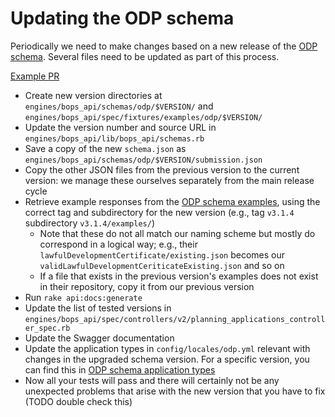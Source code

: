 # Updating the ODP schema

Periodically we need to make changes based on a new release of the [ODP schema][]. Several files need to be updated as part of this process.

[Example PR][]

- Create new version directories at `engines/bops_api/schemas/odp/$VERSION/` and `engines/bops_api/spec/fixtures/examples/odp/$VERSION/`
- Update the version number and source URL in `engines/bops_api/lib/bops_api/schemas.rb`
- Save a copy of the new `schema.json` as `engines/bops_api/schemas/odp/$VERSION/submission.json`
- Copy the other JSON files from the previous version to the current version: we manage these ourselves separately from the main release cycle
- Retrieve example responses from the [ODP schema examples], using the correct tag and subdirectory for the new version (e.g., tag `v3.1.4` subdirectory `v3.1.4/examples/`)
  - Note that these do not all match our naming scheme but mostly do correspond in a logical way; e.g., their `lawfulDevelopmentCertificate/existing.json` becomes our `validLawfulDevelopmentCeriticateExisting.json` and so on
  - If a file that exists in the previous version's examples does not exist in their repository, copy it from our previous version
- Run `rake api:docs:generate`
- Update the list of tested versions in `engines/bops_api/spec/controllers/v2/planning_applications_controller_spec.rb`
- Update the Swagger documentation
- Update the application types in `config/locales/odp.yml` relevant with changes in the upgraded schema version. For a specific version, you can find this in [ODP schema application types][]
- Now all your tests will pass and there will certainly not be any unexpected problems that arise with the new version that you have to fix (TODO double check this)

[ODP schema]: https://github.com/theopensystemslab/digital-planning-data-schemas
[Example PR]: https://github.com/unboxed/bops/pull/1886
[ODP schema examples]: https://github.com/theopensystemslab/digital-planning-data-schemas/tree/v0.7.0/v0.7.0/examples
[ODP schema application types]: https://github.com/theopensystemslab/digital-planning-data-schemas/blob/dist/v0.7.0/types/enums/ApplicationTypes.ts
